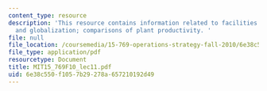 ```yaml
---
content_type: resource
description: 'This resource contains information related to facilities strategies
  and globalization; comparisons of plant productivity. '
file: null
file_location: /coursemedia/15-769-operations-strategy-fall-2010/6e38c550f1057b29278a657210192d49_MIT15_769F10_lec11.pdf
file_type: application/pdf
resourcetype: Document
title: MIT15_769F10_lec11.pdf
uid: 6e38c550-f105-7b29-278a-657210192d49
---
```

